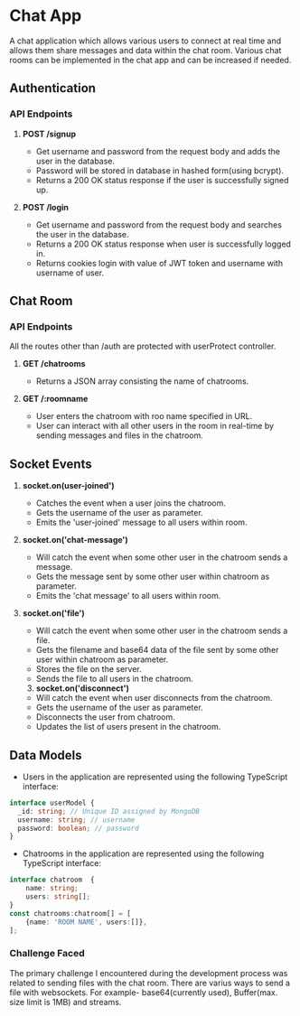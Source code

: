 # Chat App
A chat application which allows various users to connect at real time and allows them share messages and data within the chat room. Various chat rooms can be implemented in the chat app and can be increased if needed.

## Authentication
### API Endpoints

1. **POST /signup**
   - Get username and password from the request body and adds the user in the database.
   - Password will be stored in database in hashed form(using bcrypt).
   - Returns a 200 OK status response if the user is successfully signed up.

2. **POST /login**
   - Get username and password from the request body and searches the user in the database.
   - Returns a 200 OK status response when user is successfully logged in.
   - Returns cookies login with value of JWT token and username with username of user.

## Chat Room
### API Endpoints
All the routes other than /auth are protected with userProtect controller.

1. **GET /chatrooms**
   - Returns a JSON array consisting the name of chatrooms.

2. **GET /:roomname**
   - User enters the chatroom with roo name specified in URL.
   - User can interact with all other users in the room in real-time by sending messages and files in the chatroom.

## Socket Events
1. **socket.on(user-joined')**
   - Catches the event when a user joins the chatroom.
   - Gets the username of the user as parameter.
   - Emits the 'user-joined' message to all users within room.

2. **socket.on('chat-message')**
   - Will catch the event when some other user in the chatroom sends a message.
   - Gets the message sent by some other user within chatroom as parameter.
   - Emits the 'chat message' to all users within room.

3. **socket.on('file')**
   - Will catch the event when some other user in the chatroom sends a file.
   - Gets the filename and base64 data of the file sent by some other user within chatroom as parameter.
   - Stores the file on the server.
   - Sends the file to all users in the chatroom.

   3. **socket.on('disconnect')**
   - Will catch the event when user disconnects from the chatroom.
   - Gets the username of the user as parameter.
   - Disconnects the user from chatroom.
   - Updates the list of users present in the chatroom.

## Data Models

- Users in the application are represented using the following TypeScript interface:
```typescript
interface userModel {
  _id: string; // Unique ID assigned by MongoDB
  username: string; // username
  password: boolean; // password
}
```

- Chatrooms in the application are represented using the following TypeScript interface:
```typescript
interface chatroom  {
    name: string;
    users: string[];
}
const chatrooms:chatroom[] = [
    {name: 'ROOM NAME', users:[]},
];
```

### Challenge Faced
The primary challenge I encountered during the development process was related to sending files with the chat room. There are varius ways to send a file with websockets. For example- base64(currently used), Buffer(max. size limit is 1MB) and streams.

